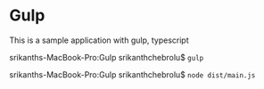 # Gulp
This is a sample application with gulp, typescript 

srikanths-MacBook-Pro:Gulp srikanthchebrolu$ `gulp`

srikanths-MacBook-Pro:Gulp srikanthchebrolu$ `node dist/main.js`


